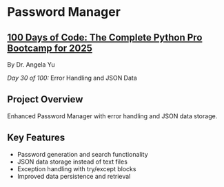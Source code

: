 # Password Manager

## **[100 Days of Code: The Complete Python Pro Bootcamp for 2025](https://www.udemy.com/course/100-days-of-code/)**

By Dr. Angela Yu

*Day 30 of 100:* Error Handling and JSON Data

## Project Overview

Enhanced Password Manager with error handling and JSON data storage.

## Key Features
- Password generation and search functionality
- JSON data storage instead of text files
- Exception handling with try/except blocks
- Improved data persistence and retrieval
